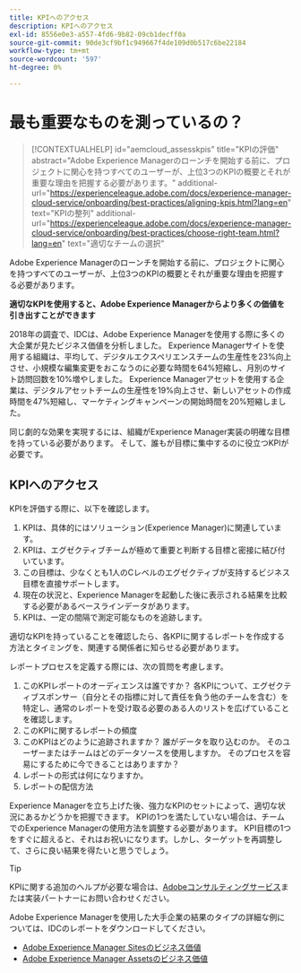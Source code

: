 ```yaml
---
title: KPIへのアクセス
description: KPIへのアクセス
exl-id: 8556e0e3-a557-4fd6-9b82-09cb1decff0a
source-git-commit: 90de3cf9bf1c949667f4de109d0b517c6be22184
workflow-type: tm+mt
source-wordcount: '597'
ht-degree: 0%

---
```


# 最も重要なものを測っているの？

>[!CONTEXTUALHELP]
>id="aemcloud_assesskpis"
>title="KPIの評価"
>abstract="Adobe Experience Managerのローンチを開始する前に、プロジェクトに関心を持つすべてのユーザーが、上位3つのKPIの概要とそれが重要な理由を把握する必要があります。"
>additional-url="https://experienceleague.adobe.com/docs/experience-manager-cloud-service/onboarding/best-practices/aligning-kpis.html?lang=en" text="KPIの整列"
>additional-url="https://experienceleague.adobe.com/docs/experience-manager-cloud-service/onboarding/best-practices/choose-right-team.html?lang=en" text="適切なチームの選択"

Adobe Experience Managerのローンチを開始する前に、プロジェクトに関心を持つすべてのユーザーが、上位3つのKPIの概要とそれが重要な理由を把握する必要があります。

**適切なKPIを使用すると、Adobe Experience Managerからより多くの価値を引き出すことができます**


2018年の調査で、IDCは、Adobe Experience Managerを使用する際に多くの大企業が見たビジネス価値を分析しました。 Experience Managerサイトを使用する組織は、平均して、デジタルエクスペリエンスチームの生産性を23%向上させ、小規模な編集変更をおこなうのに必要な時間を64%短縮し、月別のサイト訪問回数を10%増やしました。 Experience Managerアセットを使用する企業は、デジタルアセットチームの生産性を19%向上させ、新しいアセットの作成時間を47%短縮し、マーケティングキャンペーンの開始時間を20%短縮しました。

同じ劇的な効果を実現するには、組織がExperience Manager実装の明確な目標を持っている必要があります。 そして、誰もが目標に集中するのに役立つKPIが必要です。

## KPIへのアクセス

KPIを評価する際に、以下を確認します。

1. KPIは、具体的にはソリューション(Experience Manager)に関連しています。
1. KPIは、エグゼクティブチームが極めて重要と判断する目標と密接に結び付いています。
1. この目標は、少なくとも1人のCレベルのエグゼクティブが支持するビジネス目標を直接サポートします。
1. 現在の状況と、Experience Managerを起動した後に表示される結果を比較する必要があるベースラインデータがあります。
1. KPIは、一定の間隔で測定可能なものを追跡します。

適切なKPIを持っていることを確認したら、各KPIに関するレポートを作成する方法とタイミングを、関連する関係者に知らせる必要があります。

レポートプロセスを定義する際には、次の質問を考慮します。

1. このKPIレポートのオーディエンスは誰ですか？ 各KPIについて、エグゼクティブスポンサー（自分とその指標に対して責任を負う他のチームを含む）を特定し、通常のレポートを受け取る必要のある人のリストを広げていることを確認します。
1. このKPIに関するレポートの頻度
1. このKPIはどのように追跡されますか？ 誰がデータを取り込むのか。 そのユーザーまたはチームはどのデータソースを使用しますか。 そのプロセスを容易にするために今できることはありますか？
1. レポートの形式は何になりますか。
1. レポートの配信方法

Experience Managerを立ち上げた後、強力なKPIのセットによって、適切な状況にあるかどうかを把握できます。 KPIの1つを満たしていない場合は、チームでのExperience Managerの使用方法を調整する必要があります。 KPI目標の1つをすぐに超えると、それはお祝いになります。しかし、ターゲットを再調整して、さらに良い結果を得たいと思うでしょう。

>[!TIP]
>
> KPIに関する追加のヘルプが必要な場合は、[Adobeコンサルティングサービス](https://www.adobe.com/jp/experience-cloud/consulting-services.html)または実装パートナーにお問い合わせください。

Adobe Experience Managerを使用した大手企業の結果のタイプの詳細な例については、IDCのレポートをダウンロードしてください。
* [Adobe Experience Manager Sitesのビジネス価値](https://www.adobe.com/content/dam/acom/en/modal-offers/idc-aem-sites-q218/pdfs/22037555.en.aem.whitepaper.IDCBusinessValueAEMSites.pdf)
* [Adobe Experience Manager Assetsのビジネス価値](https://wwwimages2.adobe.com/content/dam/acom/en/modal-offers/idc-aem-Assets-q218/pdfs/220380622.en.aem.whitepaper.IDCBusinessValueAEMAssets.pdf)
